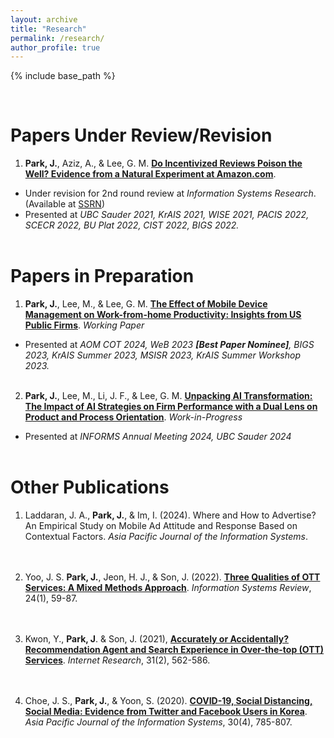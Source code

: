 ```yaml
---
layout: archive
title: "Research"
permalink: /research/
author_profile: true
---
```


{% include base_path %}

<br>

Papers Under Review/Revision
======
1. <b>Park, J.</b>, Aziz, A., & Lee, G. M. [<b>Do Incentivized Reviews Poison the Well? Evidence from a Natural Experiment at Amazon.com</b>](https://jaecheol-park.github.io/workingpapers/IncentivizedReviews).
  * Under revision for 2nd round review at <i>Information Systems Research</i>. (Available at [SSRN](https://papers.ssrn.com/abstract=4718932))
  * Presented at <i>UBC Sauder 2021, KrAIS 2021, WISE 2021, PACIS 2022, SCECR 2022, BU Plat 2022, CIST 2022, BIGS 2022.</i>
<br/><br/>

Papers in Preparation
======
1. <b>Park, J.</b>, Lee, M., & Lee, G. M. [<b>The Effect of Mobile Device Management on Work-from-home Productivity: Insights from US Public Firms</b>](https://jaecheol-park.github.io/workingpapers/MDM). <i>Working Paper</i>
  * Presented at <i>AOM COT 2024, WeB 2023 <b>[Best Paper Nominee]</b>, BIGS 2023, KrAIS Summer 2023, MSISR 2023, KrAIS Summer Workshop 2023.</i>
<br/><br/>
2. <b>Park, J.</b>, Lee, M., Li, J. F., & Lee, G. M. [<b>Unpacking AI Transformation: The Impact of AI Strategies on Firm Performance with a Dual Lens on Product and Process Orientation</b>](https://jaecheol-park.github.io/workingpapers/AIOrientation). <i>Work-in-Progress</i>
  * Presented at <i>INFORMS Annual Meeting 2024, UBC Sauder 2024</i>
<br/><br/>

Other Publications
======

1. Laddaran, J. A., <b>Park, J.</b>, & Im, I. (2024). Where and How to Advertise? An Empirical Study on Mobile Ad Attitude and Response Based on Contextual Factors. <i>Asia Pacific Journal of the Information Systems</i>.  
<br/><br/>

2. Yoo, J. S. <b>Park, J.</b>, Jeon, H. J., & Son, J. (2022). [<b>Three Qualities of OTT Services: A Mixed Methods Approach</b>](https://www.earticle.net/Article/A408905). <i>Information Systems Review</i>, 24(1), 59-87.  
<br/><br/>

3. Kwon, Y., <b>Park, J</b>. & Son, J. (2021), [<b>Accurately or Accidentally? Recommendation Agent and Search Experience in Over-the-top (OTT) Services</b>](https://www.emerald.com/insight/content/doi/10.1108/INTR-03-2020-0127/full/html). <i>Internet Research</i>, 31(2), 562-586.  
<br/><br/>

4. Choe, J. S., <b>Park, J.</b>, & Yoon, S. (2020). [<b>COVID-19, Social Distancing, Social Media: Evidence from Twitter and Facebook Users in Korea</b>](https://www.earticle.net/Article/A387912). <i>Asia Pacific Journal of the Information Systems</i>, 30(4), 785-807.  
<br/><br/>
